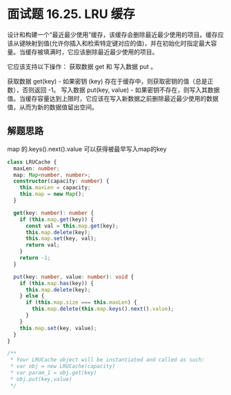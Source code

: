 # 面试题 16.25. LRU 缓存

设计和构建一个“最近最少使用”缓存，该缓存会删除最近最少使用的项目。缓存应该从键映射到值(允许你插入和检索特定键对应的值)，并在初始化时指定最大容量。当缓存被填满时，它应该删除最近最少使用的项目。

它应该支持以下操作： 获取数据 get 和 写入数据 put 。

获取数据 get(key) - 如果密钥 (key) 存在于缓存中，则获取密钥的值（总是正数），否则返回 -1。
写入数据 put(key, value) - 如果密钥不存在，则写入其数据值。当缓存容量达到上限时，它应该在写入新数据之前删除最近最少使用的数据值，从而为新的数据值留出空间。

## 解题思路

map 的.keys().next().value 可以获得被最早写入map的key

```ts
class LRUCache {
  maxLen: number;
  map: Map<number, number>;
  constructor(capacity: number) {
    this.maxLen = capacity;
    this.map = new Map();
  }

  get(key: number): number {
    if (this.map.get(key)) {
      const val = this.map.get(key);
      this.map.delete(key);
      this.map.set(key, val);
      return val;
    }
    return -1;
  }

  put(key: number, value: number): void {
    if (this.map.has(key)) {
      this.map.delete(key);
    } else {
      if (this.map.size === this.maxLen) {
        this.map.delete(this.map.keys().next().value);
      }
    }
    this.map.set(key, value);
  }
}

/**
 * Your LRUCache object will be instantiated and called as such:
 * var obj = new LRUCache(capacity)
 * var param_1 = obj.get(key)
 * obj.put(key,value)
 */
```
